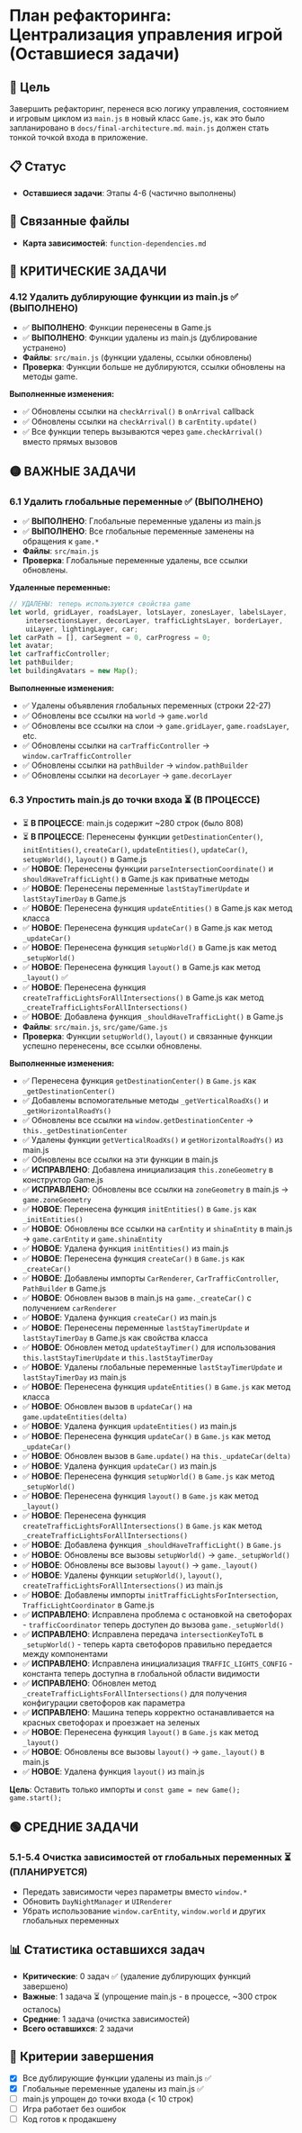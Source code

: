 # План рефакторинга: Централизация управления игрой (Оставшиеся задачи)

## 🎯 Цель
Завершить рефакторинг, перенеся всю логику управления, состоянием и игровым циклом из `main.js` в новый класс `Game.js`, как это было запланировано в `docs/final-architecture.md`. `main.js` должен стать тонкой точкой входа в приложение.

## 📋 Статус
- **Оставшиеся задачи**: Этапы 4-6 (частично выполнены)

## 🔗 Связанные файлы
- **Карта зависимостей**: `function-dependencies.md`

## 🚨 КРИТИЧЕСКИЕ ЗАДАЧИ

### 4.12 Удалить дублирующие функции из main.js ✅ (ВЫПОЛНЕНО)
- ✅ **ВЫПОЛНЕНО**: Функции перенесены в Game.js
- ✅ **ВЫПОЛНЕНО**: Функции удалены из main.js (дублирование устранено)
- **Файлы**: `src/main.js` (функции удалены, ссылки обновлены)
- **Проверка**: Функции больше не дублируются, ссылки обновлены на методы game.

**Выполненные изменения:**
- ✅ Обновлены ссылки на `checkArrival()` в `onArrival` callback
- ✅ Обновлены ссылки на `checkArrival()` в `carEntity.update()`
- ✅ Все функции теперь вызываются через `game.checkArrival()` вместо прямых вызовов

## 🟡 ВАЖНЫЕ ЗАДАЧИ

### 6.1 Удалить глобальные переменные ✅ (ВЫПОЛНЕНО)
- ✅ **ВЫПОЛНЕНО**: Глобальные переменные удалены из main.js
- ✅ **ВЫПОЛНЕНО**: Все глобальные переменные заменены на обращения к `game.*`
- **Файлы**: `src/main.js`
- **Проверка**: Глобальные переменные удалены, все ссылки обновлены.

**Удаленные переменные:**
```javascript
// УДАЛЕНЫ: теперь используются свойства game
let world, gridLayer, roadsLayer, lotsLayer, zonesLayer, labelsLayer, 
    intersectionsLayer, decorLayer, trafficLightsLayer, borderLayer, 
    uiLayer, lightingLayer, car;
let carPath = [], carSegment = 0, carProgress = 0;
let avatar;
let carTrafficController;
let pathBuilder;
let buildingAvatars = new Map();
```

**Выполненные изменения:**
- ✅ Удалены объявления глобальных переменных (строки 22-27)
- ✅ Обновлены все ссылки на `world` → `game.world`
- ✅ Обновлены все ссылки на слои → `game.gridLayer`, `game.roadsLayer`, etc.
- ✅ Обновлены ссылки на `carTrafficController` → `window.carTrafficController`
- ✅ Обновлены ссылки на `pathBuilder` → `window.pathBuilder`
- ✅ Обновлены ссылки на `decorLayer` → `game.decorLayer`

### 6.3 Упростить main.js до точки входа ⏳ (В ПРОЦЕССЕ)
- ⏳ **В ПРОЦЕССЕ**: main.js содержит ~280 строк (было 808)
- ⏳ **В ПРОЦЕССЕ**: Перенесены функции `getDestinationCenter()`, `initEntities()`, `createCar()`, `updateEntities()`, `updateCar()`, `setupWorld()`, `layout()` в Game.js
- ✅ **НОВОЕ**: Перенесены функции `parseIntersectionCoordinate()` и `shouldHaveTrafficLight()` в Game.js как приватные методы
- ✅ **НОВОЕ**: Перенесены переменные `lastStayTimerUpdate` и `lastStayTimerDay` в Game.js
- ✅ **НОВОЕ**: Перенесена функция `updateEntities()` в Game.js как метод класса
- ✅ **НОВОЕ**: Перенесена функция `updateCar()` в Game.js как метод `_updateCar()`
- ✅ **НОВОЕ**: Перенесена функция `setupWorld()` в Game.js как метод `_setupWorld()`
- ✅ **НОВОЕ**: Перенесена функция `layout()` в Game.js как метод `_layout()` ✅
- ✅ **НОВОЕ**: Перенесена функция `createTrafficLightsForAllIntersections()` в Game.js как метод `_createTrafficLightsForAllIntersections()`
- ✅ **НОВОЕ**: Добавлена функция `_shouldHaveTrafficLight()` в Game.js
- **Файлы**: `src/main.js`, `src/game/Game.js`
- **Проверка**: Функции `setupWorld()`, `layout()` и связанные функции успешно перенесены, все ссылки обновлены.

**Выполненные изменения:**
- ✅ Перенесена функция `getDestinationCenter()` в `Game.js` как `_getDestinationCenter()`
- ✅ Добавлены вспомогательные методы `_getVerticalRoadXs()` и `_getHorizontalRoadYs()`
- ✅ Обновлены все ссылки на `window.getDestinationCenter` → `this._getDestinationCenter`
- ✅ Удалены функции `getVerticalRoadXs()` и `getHorizontalRoadYs()` из main.js
- ✅ Обновлены все ссылки на эти функции в main.js
- ✅ **ИСПРАВЛЕНО**: Добавлена инициализация `this.zoneGeometry` в конструктор Game.js
- ✅ **ИСПРАВЛЕНО**: Обновлены все ссылки на `zoneGeometry` в main.js → `game.zoneGeometry`
- ✅ **НОВОЕ**: Перенесена функция `initEntities()` в `Game.js` как `_initEntities()`
- ✅ **НОВОЕ**: Обновлены все ссылки на `carEntity` и `shinaEntity` в main.js → `game.carEntity` и `game.shinaEntity`
- ✅ **НОВОЕ**: Удалена функция `initEntities()` из main.js
- ✅ **НОВОЕ**: Перенесена функция `createCar()` в `Game.js` как `_createCar()`
- ✅ **НОВОЕ**: Добавлены импорты `CarRenderer`, `CarTrafficController`, `PathBuilder` в Game.js
- ✅ **НОВОЕ**: Обновлен вызов в main.js на `game._createCar()` с получением `carRenderer`
- ✅ **НОВОЕ**: Удалена функция `createCar()` из main.js
- ✅ **НОВОЕ**: Перенесены переменные `lastStayTimerUpdate` и `lastStayTimerDay` в Game.js как свойства класса
- ✅ **НОВОЕ**: Обновлен метод `updateStayTimer()` для использования `this.lastStayTimerUpdate` и `this.lastStayTimerDay`
- ✅ **НОВОЕ**: Удалены глобальные переменные `lastStayTimerUpdate` и `lastStayTimerDay` из main.js
- ✅ **НОВОЕ**: Перенесена функция `updateEntities()` в `Game.js` как метод класса
- ✅ **НОВОЕ**: Обновлен вызов в `updateCar()` на `game.updateEntities(delta)`
- ✅ **НОВОЕ**: Удалена функция `updateEntities()` из main.js
- ✅ **НОВОЕ**: Перенесена функция `updateCar()` в `Game.js` как метод `_updateCar()`
- ✅ **НОВОЕ**: Обновлен вызов в `Game.update()` на `this._updateCar(delta)`
- ✅ **НОВОЕ**: Удалена функция `updateCar()` из main.js
- ✅ **НОВОЕ**: Перенесена функция `setupWorld()` в `Game.js` как метод `_setupWorld()`
- ✅ **НОВОЕ**: Перенесена функция `layout()` в `Game.js` как метод `_layout()`
- ✅ **НОВОЕ**: Перенесена функция `createTrafficLightsForAllIntersections()` в `Game.js` как метод `_createTrafficLightsForAllIntersections()`
- ✅ **НОВОЕ**: Добавлена функция `_shouldHaveTrafficLight()` в `Game.js`
- ✅ **НОВОЕ**: Обновлены все вызовы `setupWorld()` → `game._setupWorld()`
- ✅ **НОВОЕ**: Обновлены все вызовы `layout()` → `game._layout()`
- ✅ **НОВОЕ**: Удалены функции `setupWorld()`, `layout()`, `createTrafficLightsForAllIntersections()` из main.js
- ✅ **НОВОЕ**: Добавлены импорты `initTrafficLightsForIntersection`, `TrafficLightCoordinator` в Game.js
- ✅ **ИСПРАВЛЕНО**: Исправлена проблема с остановкой на светофорах - `trafficCoordinator` теперь доступен до вызова `game._setupWorld()`
- ✅ **ИСПРАВЛЕНО**: Исправлена передача `intersectionKeyToTL` в `_setupWorld()` - теперь карта светофоров правильно передается между компонентами
- ✅ **ИСПРАВЛЕНО**: Исправлена инициализация `TRAFFIC_LIGHTS_CONFIG` - константа теперь доступна в глобальной области видимости
- ✅ **ИСПРАВЛЕНО**: Обновлен метод `_createTrafficLightsForAllIntersections()` для получения конфигурации светофоров как параметра
- ✅ **ИСПРАВЛЕНО**: Машина теперь корректно останавливается на красных светофорах и проезжает на зеленых
- ✅ **НОВОЕ**: Перенесена функция `layout()` в `Game.js` как метод `_layout()`
- ✅ **НОВОЕ**: Обновлены все вызовы `layout()` → `game._layout()` в main.js
- ✅ **НОВОЕ**: Удалена функция `layout()` из main.js

**Цель**: Оставить только импорты и `const game = new Game(); game.start();`

## 🟢 СРЕДНИЕ ЗАДАЧИ 

### 5.1-5.4 Очистка зависимостей от глобальных переменных ⏳ (ПЛАНИРУЕТСЯ)
- Передать зависимости через параметры вместо `window.*`
- Обновить `DayNightManager` и `UIRenderer`
- Убрать использование `window.carEntity`, `window.world` и других глобальных переменных

## 📊 Статистика оставшихся задач
- **Критические**: 0 задач ✅ (удаление дублирующих функций завершено)
- **Важные**: 1 задача ⏳ (упрощение main.js - в процессе, ~300 строк осталось)
- **Средние**: 1 задача (очистка зависимостей)
- **Всего оставшихся**: 2 задачи

## 🎯 Критерии завершения
- [x] Все дублирующие функции удалены из main.js ✅
- [x] Глобальные переменные удалены из main.js ✅
- [ ] main.js упрощен до точки входа (< 10 строк)
- [ ] Игра работает без ошибок
- [ ] Код готов к продакшену
